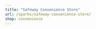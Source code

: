```yaml
---
title: "Safeway Convenience Store"
url: /sparks/safeway-convenience-store/
shop: convenience
---
```


